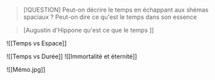 >[!QUESTION]
>Peut-on décrire le temps en échappant aux shémas spaciaux ? 
>Peut-on dire ce qu'est le temps dans son essence

>[Augustin d'Hippone qu'est ce que le temps ]]

 ![[Temps vs Espace]]

![[Temps vs Durée]]
![[Immortalité et éternité]]


![[Mémo.jpg]]